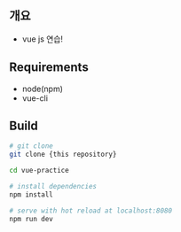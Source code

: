 ## 개요
* vue js 연습!

## Requirements
* node(npm)
* vue-cli

## Build
``` bash
# git clone
git clone {this repository}

cd vue-practice

# install dependencies
npm install

# serve with hot reload at localhost:8080
npm run dev
```
